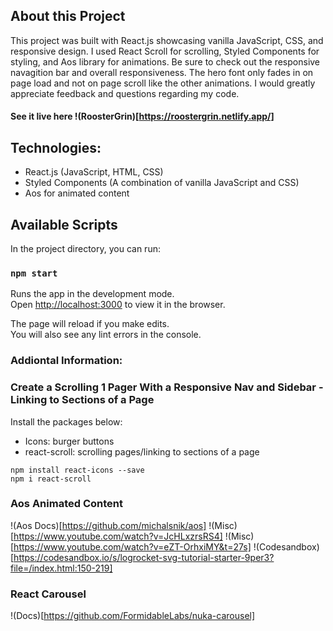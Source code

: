 ## About this Project

This project was built with React.js showcasing vanilla JavaScript, CSS, and responsive design. I used React Scroll for scrolling, Styled Components for styling, and Aos library for animations. Be sure to check out the responsive navagition bar and overall responsiveness. The hero font only fades in on page load and not on page scroll like the other animations. I would greatly appreciate feedback and questions regarding my code.

#### See it live here !(RoosterGrin)[https://roostergrin.netlify.app/]

## Technologies:

- React.js (JavaScript, HTML, CSS)
- Styled Components (A combination of vanilla JavaScript and CSS)
- Aos for animated content

## Available Scripts

In the project directory, you can run:

### `npm start`

Runs the app in the development mode.\
Open [http://localhost:3000](http://localhost:3000) to view it in the browser.

The page will reload if you make edits.\
You will also see any lint errors in the console.

### Addiontal Information:

### Create a Scrolling 1 Pager With a Responsive Nav and Sidebar - Linking to Sections of a Page

Install the packages below:

- Icons: burger buttons
- react-scroll: scrolling pages/linking to sections of a page

```
npm install react-icons --save
npm i react-scroll
```

### Aos Animated Content

!(Aos Docs)[https://github.com/michalsnik/aos]
!(Misc)[https://www.youtube.com/watch?v=JcHLxzrsRS4]
!(Misc)[https://www.youtube.com/watch?v=eZT-OrhxiMY&t=27s]
!(Codesandbox)[https://codesandbox.io/s/logrocket-svg-tutorial-starter-9per3?file=/index.html:150-219]

### React Carousel

!(Docs)[https://github.com/FormidableLabs/nuka-carousel]
